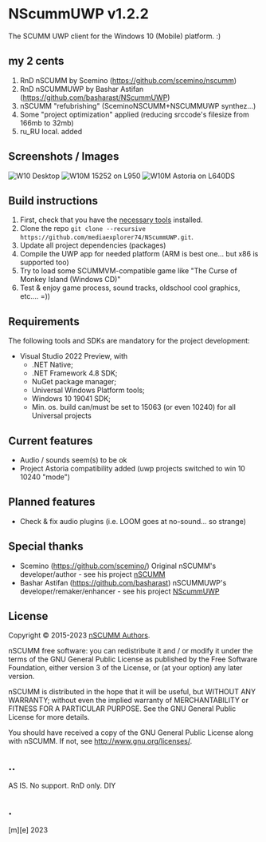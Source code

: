 # NScummUWP v1.2.2
The SCUMM UWP client for the Windows 10 (Mobile) platform. :)
    
## my 2 cents
1. RnD nSCUMM by Scemino (https://github.com/scemino/nscumm)
2. RnD nSCUMMUWP by Bashar Astifan (https://github.com/basharast/NScummUWP) 
3. nSCUMM "refubrishing" (SceminoNSCUMM+NSCUMMUWP synthez...)
4. Some "project optimization" applied (reducing srccode's filesize from 166mb to 32mb)
5. ru_RU local. added

## Screenshots / Images
![W10 Desktop](https://github.com/mediaexplorer74/nscumm/blob/master/Images/shot1.png)
![W10M 15252 on L950](https://github.com/mediaexplorer74/nscumm/blob/master/Images/shot2.png)
![W10M Astoria on L640DS](https://github.com/mediaexplorer74/nscumm/blob/master/Images/shot3.png)

## Build instructions
1. First, check that you have the [necessary tools](#requirements) installed.
2. Clone the repo `git clone --recursive https://github.com/mediaexplorer74/NScummUWP.git`.
3. Update all project dependencies (packages) 
4. Compile the UWP app for needed platform (ARM is best one... but x86 is supported too)
5. Try to load some SCUMMVM-compatible game like "The Curse of Monkey Island (Windows CD)"
6. Test & enjoy game process, sound tracks, oldschool cool graphics, etc.... =))
 

## Requirements
The following tools and SDKs are mandatory for the project development:
* Visual Studio 2022 Preview, with
    * .NET Native;
    * .NET Framework 4.8 SDK;
    * NuGet package manager;
    * Universal Windows Platform tools;
    * Windows 10 19041 SDK;
    * Min. os. build can/must be set to 15063 (or even 10240) for all Universal projects 


## Current features
- Audio / sounds seem(s) to be ok
- Project Astoria compatibility added (uwp projects switched to win 10 10240 "mode")

## Planned features
- Check & fix audio plugins (i.e. LOOM goes at no-sound... so strange)


## Special thanks
- Scemino (https://github.com/scemino/) Original nSCUMM's developer/author - see his project [nSCUMM](https://github.com/scemino/nscumm)
- Bashar Astifan (https://github.com/basharast) nSCUMMUWP's developer/remaker/enhancer - see his project [NScummUWP](https://github.com/basharast/NScummUWP) 

## License
Copyright © 2015-2023 [nSCUMM Authors](https://github.com/scemino/nscumm/graphs/contributors).

nSCUMM free software: you can redistribute it and / or modify it under the terms of the GNU General Public License 
as published by the Free Software Foundation, either version 3 of the License, or (at your option) any later version.

nSCUMM is distributed in the hope that it will be useful, but WITHOUT ANY WARRANTY; without even the implied warranty 
of MERCHANTABILITY or FITNESS FOR A PARTICULAR PURPOSE. See the GNU General Public License for more details.

You should have received a copy of the GNU General Public License along with nSCUMM. 
If not, see http://www.gnu.org/licenses/.

## ..
AS IS. No support. RnD only. DIY

## .
[m][e] 2023
